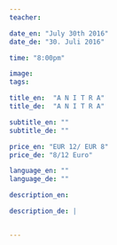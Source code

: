 ```yaml
---
teacher: 

date_en: "July 30th 2016"
date_de: "30. Juli 2016"

time: "8:00pm"

image: 
tags: 

title_en:  "A N I T R A"
title_de:  "A N I T R A"

subtitle_en: ""
subtitle_de: ""

price_en: "EUR 12/ EUR 8"
price_de: "8/12 Euro"

language_en: ""
language_de: ""

description_en:

description_de: |


---
```

